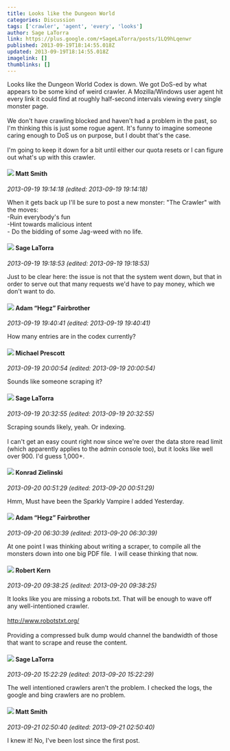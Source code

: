 ```yaml
---
title: Looks like the Dungeon World
categories: Discussion
tags: ['crawler', 'agent', 'every', 'looks']
author: Sage LaTorra
link: https://plus.google.com/+SageLaTorra/posts/1LQ9hLqenwr
published: 2013-09-19T18:14:55.018Z
updated: 2013-09-19T18:14:55.018Z
imagelink: []
thumblinks: []
---
```


Looks like the Dungeon World Codex is down. We got DoS-ed by what appears to be some kind of weird crawler. A Mozilla/Windows user agent hit every link it could find at roughly half-second intervals viewing every single monster page.<br /><br />We don&#39;t have crawling blocked and haven&#39;t had a problem in the past, so I&#39;m thinking this is just some rogue agent. It&#39;s funny to imagine someone caring enough to DoS us on purpose, but I doubt that&#39;s the case.<br /><br />I&#39;m going to keep it down for a bit until either our quota resets or I can figure out what&#39;s up with this crawler.
<div id='comment z13oslqymwinzpzs122ndtna1lqncdyx404'>
  <h4><img src='{{site.baseurl}}//images/avatars/114058978089705547111_photo.jpg'> Matt Smith</h4>
      <p><cite>2013-09-19 19:14:18 (edited: 2013-09-19 19:14:18)</cite></p>
        <p>When it gets back up I&#39;ll be sure to post a new monster: &quot;The Crawler&quot; with the moves:<br />-Ruin everybody&#39;s fun<br />-Hint towards malicious intent<br />- Do the bidding of some Jag-weed with no life.</p>
</div>
        

<div id='comment z13oslqymwinzpzs122ndtna1lqncdyx404'>
  <h4><img src='{{site.baseurl}}//images/avatars/117415966179711277938_photo.jpg'> Sage LaTorra</h4>
      <p><cite>2013-09-19 19:18:53 (edited: 2013-09-19 19:18:53)</cite></p>
        <p>Just to be clear here: the issue is not that the system went down, but that in order to serve out that many requests we&#39;d have to pay money, which we don&#39;t want to do.</p>
</div>
        

<div id='comment z13oslqymwinzpzs122ndtna1lqncdyx404'>
  <h4><img src='{{site.baseurl}}//images/avatars/100870561605092848478_photo.jpg'> Adam “Hegz” Fairbrother</h4>
      <p><cite>2013-09-19 19:40:41 (edited: 2013-09-19 19:40:41)</cite></p>
        <p>How many entries are in the codex currently?</p>
</div>
        

<div id='comment z13oslqymwinzpzs122ndtna1lqncdyx404'>
  <h4><img src='{{site.baseurl}}//images/avatars/101025241405784788544_photo.jpg'> Michael Prescott</h4>
      <p><cite>2013-09-19 20:00:54 (edited: 2013-09-19 20:00:54)</cite></p>
        <p>Sounds like someone scraping it?</p>
</div>
        

<div id='comment z13oslqymwinzpzs122ndtna1lqncdyx404'>
  <h4><img src='{{site.baseurl}}//images/avatars/117415966179711277938_photo.jpg'> Sage LaTorra</h4>
      <p><cite>2013-09-19 20:32:55 (edited: 2013-09-19 20:32:55)</cite></p>
        <p>Scraping sounds likely, yeah. Or indexing. <br /><br />I can&#39;t get an easy count right now since we&#39;re over the data store read limit (which apparently applies to the admin console too), but it looks like well over 900. I&#39;d guess 1,000+.</p>
</div>
        

<div id='comment z13oslqymwinzpzs122ndtna1lqncdyx404'>
  <h4><img src='{{site.baseurl}}//images/avatars/115725920587018246269_photo.jpg'> Konrad Zielinski</h4>
      <p><cite>2013-09-20 00:51:29 (edited: 2013-09-20 00:51:29)</cite></p>
        <p>Hmm, Must have been the Sparkly Vampire I added Yesterday.</p>
</div>
        

<div id='comment z13oslqymwinzpzs122ndtna1lqncdyx404'>
  <h4><img src='{{site.baseurl}}//images/avatars/100870561605092848478_photo.jpg'> Adam “Hegz” Fairbrother</h4>
      <p><cite>2013-09-20 06:30:39 (edited: 2013-09-20 06:30:39)</cite></p>
        <p>At one point I was thinking about writing a scraper, to compile all the monsters down into one big PDF file.  I will cease thinking that now.</p>
</div>
        

<div id='comment z13oslqymwinzpzs122ndtna1lqncdyx404'>
  <h4><img src='{{site.baseurl}}//images/avatars/104376161086076258384_photo.jpg'> Robert Kern</h4>
      <p><cite>2013-09-20 09:38:25 (edited: 2013-09-20 09:38:25)</cite></p>
        <p>It looks like you are missing a robots.txt. That will be enough to wave off any well-intentioned crawler.<br /><br /><a href="http://www.robotstxt.org/" class="ot-anchor">http://www.robotstxt.org/</a><br /><br />Providing a compressed bulk dump would channel the bandwidth of those that want to scrape and reuse the content.</p>
</div>
        

<div id='comment z13oslqymwinzpzs122ndtna1lqncdyx404'>
  <h4><img src='{{site.baseurl}}//images/avatars/117415966179711277938_photo.jpg'> Sage LaTorra</h4>
      <p><cite>2013-09-20 15:22:29 (edited: 2013-09-20 15:22:29)</cite></p>
        <p>The well intentioned crawlers aren&#39;t the problem. I checked the logs, the google and bing crawlers are no problem.</p>
</div>
        

<div id='comment z13oslqymwinzpzs122ndtna1lqncdyx404'>
  <h4><img src='{{site.baseurl}}//images/avatars/114058978089705547111_photo.jpg'> Matt Smith</h4>
      <p><cite>2013-09-21 02:50:40 (edited: 2013-09-21 02:50:40)</cite></p>
        <p>I knew it! No, I&#39;ve been lost since the first post.</p>
</div>
        